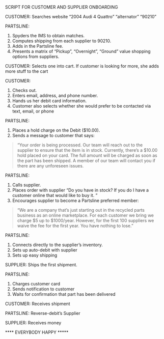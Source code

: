 SCRIPT FOR CUSTOMER AND SUPPLIER ONBOARDING

CUSTOMER: 
Searches website “2004 Audi 4 Quattro” “alternator” “90210”

PARTSLINE:

1. Spyders the IMS to obtain matches.
2. Computes shipping from each supplier to 90210.
3. Adds in the Partsline fee.
4. Presents a matrix of “Pickup”, “Overnight”, “Ground” value shopping options from suppliers.

CUSTOMER: Selects one into cart. If customer is looking for more, she adds more stuff to the cart

CUSTOMER: 

1. Checks out. 
2. Enters email, address, and phone number. 
3. Hands us her debit card information. 
4. Customer also selects whether she would prefer to be contacted via text, email, or phone

PARTSLINE: 

1. Places a hold charge on the Debit (\$10.00).
2. Sends a message to customer that says: 
>“Your order is being processed. Our team will reach out to the supplier to ensure that the item is in stock. Currently, there’s a $10.00 hold placed on your card. The full amount will be charged as soon as the part has been shipped. A member of our team will contact you if there are any unforeseen issues.

PARTSLINE:

1. Calls supplier.  
2. Places order with supplier “Do you have <part> in stock? If you do I have a customer online that would like to buy it.  <transaction details>”
3. Encourages supplier to become a Partsline preferred member: 



>“We are a company that’s just starting out in the recycled parts business as an online marketplace. For each customer we bring we charge $5 up to $1000/year. However, for the first 100 suppliers we waive the fee for the first year. You have nothing to lose.”

PARTSLINE:

1. Connects directly to the supplier’s inventory.
2. Sets up auto-debit with supplier
3. Sets up easy shipping

SUPPLIER:
Ships the first shipment.

PARTSLINE:

1. Charges customer card
2. Sends notification to customer
3. Waits for confirmation that part has been delivered

CUSTOMER: Receives shipment

PARTSLINE: Reverse-debit’s Supplier

SUPPLIER: Receives money

**** EVERYBODY HAPPY *****

